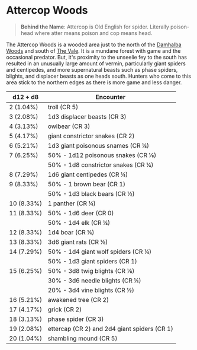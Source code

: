 # Attercop Woods

> __Behind the Name__: Attercop is Old English for spider. Literally poison-head where atter means poison and cop means head.

The Attercop Woods is a wooded area just to the north of the [Damhalba Woods](damhalba-woods) and south of [The Vale](the-vale). It is a mundane forest with game and the occasional predator. But, it's proximity to the unseelie fey to the south has resulted in an unusually large amount of vermin, particularly giant spiders and centipedes, and more supernatural beasts such as phase spiders, blights, and displacer beasts as one heads south. Hunters who come to this area stick to the northern edges as there is more game and less danger.

| d12 + d8   | Encounter                                                         |
|------------|-------------------------------------------------------------------|
| 2 (1.04%)  | troll (CR 5)                                                      |
| 3 (2.08%)  | 1d3 displacer beasts (CR 3)                                       |
| 4 (3.13%)  | owlbear (CR 3)                                                    |
| 5 (4.17%)  | giant constrictor snakes (CR 2)                                   |
| 6 (5.21%)  | 1d3 giant poisonous snames (CR ¼)                                 |
| 7 (6.25%)  | 50% - 1d12 poisonous snakes (CR ⅛)                                |
|            | 50% - 1d8 constrictor snakes (CR ¼)                               |
| 8 (7.29%)  | 1d6 giant centipedes (CR ¼)                                       |
| 9 (8.33%)  | 50% - 1 brown bear (CR 1)                                         |
|            | 50% - 1d3 black bears (CR ½)                                      |
| 10 (8.33%) | 1 panther (CR ¼)                                                  |
| 11 (8.33%) | 50% - 1d6 deer (CR 0)                                             |
|            | 50% - 1d4 elk (CR ¼)                                              |
| 12 (8.33%) | 1d4 boar (CR ¼)                                                   |
| 13 (8.33%) | 3d6 giant rats (CR ⅛)                                             |
| 14 (7.29%) | 50% - 1d4 giant wolf spiders (CR ¼)                               |
|            | 50% - 1d3 giant spiders (CR 1)                                    |
| 15 (6.25%) | 50% - 3d8 twig blights (CR ⅛)                                     |
|            | 30% - 3d6 needle blights (CR ¼)                                   |
|            | 20% - 3d4 vine blights (CR ½)                                     |
| 16 (5.21%) | awakened tree (CR 2)                                              |
| 17 (4.17%) | grick (CR 2)                                                      |
| 18 (3.13%) | phase spider (CR 3)                                               |
| 19 (2.08%) | ettercap (CR 2) and 2d4 giant spiders (CR 1)                      |
| 20 (1.04%) | shambling mound (CR 5)                                            |
